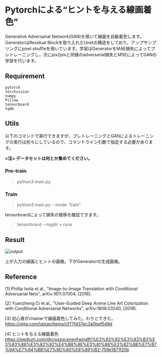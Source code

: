 # Pytorchによる“ヒントを与える線画着色”
Generative Adversarial Network(GAN)を用いて線画を自動着色します。GeneratorはResidual Blockを取り入れたUnetの構造をしており，アップサンプリングにpixel shuffleを用いています。学習はGeneratorをMAE損失によってプレトレーニングし，次にpix2pixと同様のadversarial損失とMSEによってGANの学習を行います。

## Requirement
```
pytorch
torchvision
numpy
Pillow  
tensorboard
tqdm
```

## Utils
以下のコマンドで実行できますが、プレトレーニングとGANによるトレーニングの実行は別々にしているので、コマンドライン引数で指定する必要があります。

**<注> データセットは何とか集めてください。**


### Pre-train
> python3 main.py

### Train
> python3 main.py --mode "train"

tensorboardによって損失の推移を確認できます。
> tensorboard --logdir = runs

## Result
![output](https://user-images.githubusercontent.com/49662875/81128718-eb065980-8f7c-11ea-8d4f-fac5e67123ba.png)

上が入力の線画とヒントの画像。下がGeneratorの生成画像。

## Reference
[1] Phillip Isola et.al., "Image-to-Image Translation with Conditional Adversarial Nets", arXiv:1611.07004, (2016).

[2] Yuanzheng Ci et.al., "User-Guided Deep Anime Line Art Colorization with Conditional Adversarial Networks", arXiv:1808.03240, (2018).

[3] 初心者がchainerで線画着色してみた。わりとできた。   
https://qiita.com/taizan/items/cf77fd37ec3a0bef5d9d

[4] ヒントを与える線画着色   
https://medium.com/@crosssceneofwindff/%E3%83%92%E3%83%B3%E3%83%88%E3%82%92%E4%B8%8E%E3%81%88%E3%82%8B%E7%B7%9A%E7%94%BB%E7%9D%80%E8%89%B2-759e1871f25b
